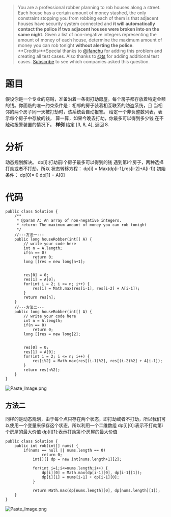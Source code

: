 > You are a professional robber planning to rob houses along a street. Each house has a certain amount of money stashed, the only constraint stopping you from robbing each of them is that adjacent houses have security system connected and **it will automatically contact the police if two adjacent houses were broken into on the same night**.
Given a list of non-negative integers representing the amount of money of each house, determine the maximum amount of money you can rob tonight **without alerting the police**.
**Credits:**Special thanks to [@ifanchu](https://oj.leetcode.com/discuss/user/ifanchu) for adding this problem and creating all test cases. Also thanks to [@ts](https://oj.leetcode.com/discuss/user/ts) for adding additional test cases.
[Subscribe](https://leetcode.com/subscribe/) to see which companies asked this question.
# 题目
假设你是一个专业的窃贼，准备沿着一条街打劫房屋。每个房子都存放着特定金额的钱。你面临的唯一约束条件是：相邻的房子装着相互联系的防盗系统，且 当相邻的两个房子同一天被打劫时，该系统会自动报警。
给定一个非负整数列表，表示每个房子中存放的钱， 算一算，如果今晚去打劫，你最多可以得到多少钱 在不触动报警装置的情况下。
**样例**
给定 [3, 8, 4], 返回 8.

# 分析
动态规划解决。
dp[i]:打劫前i个房子最多可以得到的钱
遇到第i个房子，两种选择打劫或者不打劫，所以
状态转移方程：
dp[i] = Max(dp[i-1],res[i-2]+A[i-1])
初始条件：
dp[0]= 0
dp[1] = A[0]

# 代码
```
public class Solution {
    /**
     * @param A: An array of non-negative integers.
     * return: The maximum amount of money you can rob tonight
     */
    //---方法一---
    public long houseRobber(int[] A) {
        // write your code here
        int n = A.length;
        if(n == 0)
            return 0;
        long []res = new long[n+1];
        
        
        res[0] = 0;
        res[1] = A[0];
        for(int i = 2; i <= n; i++) {
            res[i] = Math.max(res[i-1], res[i-2] + A[i-1]);
        }
        return res[n];
    }
    //---方法二---
    public long houseRobber(int[] A) {
        // write your code here
        int n = A.length;
        if(n == 0)
            return 0;
        long []res = new long[2];
        
        
        res[0] = 0;
        res[1] = A[0];
        for(int i = 2; i <= n; i++) {
            res[i%2] = Math.max(res[(i-1)%2], res[(i-2)%2] + A[i-1]);
        }
        return res[n%2];
    }
}
```

![Paste_Image.png](http://upload-images.jianshu.io/upload_images/1234352-3ccbac4483dc6c8a.png?imageMogr2/auto-orient/strip%7CimageView2/2/w/1240)

## 方法二
同样的是动态规划，由于每个点只存在两个状态，即打劫或者不打劫，所以我们可以使用一个变量来保存这个状态，所以利用一个二维数组
dp[i][0]:表示不打劫第i个房屋的最大价值
dp[i][1]:表示打劫第i个房屋的最大价值

```
public class Solution {
    public int rob(int[] nums) {
        if(nums == null || nums.length == 0)
	    		return 0;
	    	int[][] dp = new int[nums.length+1][2];
	    	
	    	for(int i=1;i<=nums.length;i++) {
	    		dp[i][0] = Math.max(dp[i-1][0], dp[i-1][1]);
	    		dp[i][1] = nums[i-1] + dp[i-1][0];
	    	}
	    	
	    	return Math.max(dp[nums.length][0], dp[nums.length][1]);
    }
}
```

![Paste_Image.png](http://upload-images.jianshu.io/upload_images/1234352-8f8f41484c7a3afc.png?imageMogr2/auto-orient/strip%7CimageView2/2/w/1240)
